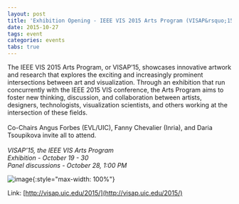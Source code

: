 ```yaml
---
layout: post
title: 'Exhibition Opening - IEEE VIS 2015 Arts Program (VISAP&rsquo;15)'
date: 2015-10-27
tags: event
categories: events
tabs: true
---
```


The IEEE VIS 2015 Arts Program, or VISAP&rsquo;15, showcases innovative artwork and research that explores the exciting and increasingly prominent intersections between art and visualization. Through an exhibition that run concurrently with the IEEE 2015 VIS conference, the Arts Program aims to foster new thinking, discussion, and collaboration between artists, designers, technologists, visualization scientists, and others working at the intersection of these fields.<br><br>
Co-Chairs Angus Forbes (EVL/UIC), Fanny Chevalier (Inria), and Daria Tsoupikova invite all to attend.<br><br>
<i>VISAP&rsquo;15, the IEEE VIS Arts Program<br>
Exhibition - October 19 - 30<br>
Panel discussions -  October 28, 1:00 PM</i>

![image](https://www.evl.uic.edu/output/originals/visap15_catalogcover-2.png-srcw.jpg){:style="max-width: 100%"}


Link: [http://visap.uic.edu/2015/](http://visap.uic.edu/2015/)
